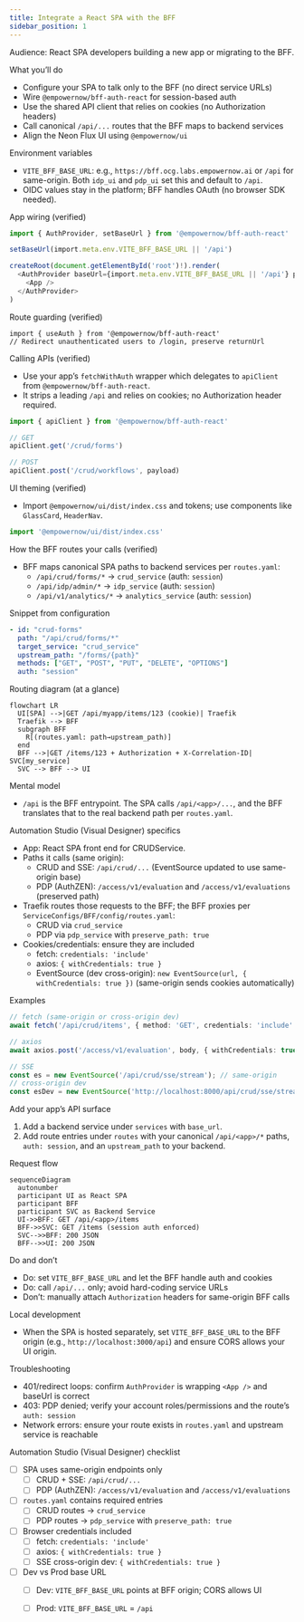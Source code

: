 ```yaml
---
title: Integrate a React SPA with the BFF
sidebar_position: 1
---
```


Audience: React SPA developers building a new app or migrating to the BFF.

What you’ll do

- Configure your SPA to talk only to the BFF (no direct service URLs)
- Wire `@empowernow/bff-auth-react` for session-based auth
- Use the shared API client that relies on cookies (no Authorization headers)
- Call canonical `/api/...` routes that the BFF maps to backend services
- Align the Neon Flux UI using `@empowernow/ui`

Environment variables

- `VITE_BFF_BASE_URL`: e.g., `https://bff.ocg.labs.empowernow.ai` or `/api` for same-origin. Both `idp_ui` and `pdp_ui` set this and default to `/api`.
- OIDC values stay in the platform; BFF handles OAuth (no browser SDK needed).

App wiring (verified)

```ts title="src/main.tsx (pattern used in idp_ui and pdp_ui)"
import { AuthProvider, setBaseUrl } from '@empowernow/bff-auth-react'

setBaseUrl(import.meta.env.VITE_BFF_BASE_URL || '/api')

createRoot(document.getElementById('root')!).render(
  <AuthProvider baseUrl={import.meta.env.VITE_BFF_BASE_URL || '/api'} pollIntervalMs={300000}>
    <App />
  </AuthProvider>
)
```

Route guarding (verified)

```tsx title="src/components/auth/AuthGuard.tsx"
import { useAuth } from '@empowernow/bff-auth-react'
// Redirect unauthenticated users to /login, preserve returnUrl
```

Calling APIs (verified)

- Use your app’s `fetchWithAuth` wrapper which delegates to `apiClient` from `@empowernow/bff-auth-react`.
- It strips a leading `/api` and relies on cookies; no Authorization header required.

```ts title="lib/api/base.ts"
import { apiClient } from '@empowernow/bff-auth-react'

// GET
apiClient.get('/crud/forms')

// POST
apiClient.post('/crud/workflows', payload)
```

UI theming (verified)

- Import `@empowernow/ui/dist/index.css` and tokens; use components like `GlassCard`, `HeaderNav`.

```ts
import '@empowernow/ui/dist/index.css'
```

How the BFF routes your calls (verified)

- BFF maps canonical SPA paths to backend services per `routes.yaml`:
  - `/api/crud/forms/*` → `crud_service` (auth: `session`)
  - `/api/idp/admin/*` → `idp_service` (auth: `session`)
  - `/api/v1/analytics/*` → `analytics_service` (auth: `session`)

Snippet from configuration

```yaml
- id: "crud-forms"
  path: "/api/crud/forms/*"
  target_service: "crud_service"
  upstream_path: "/forms/{path}"
  methods: ["GET", "POST", "PUT", "DELETE", "OPTIONS"]
  auth: "session"
```

Routing diagram (at a glance)

```mermaid
flowchart LR
  UI[SPA] -->|GET /api/myapp/items/123 (cookie)| Traefik
  Traefik --> BFF
  subgraph BFF
    R[(routes.yaml: path→upstream_path)]
  end
  BFF -->|GET /items/123 + Authorization + X-Correlation-ID| SVC[my_service]
  SVC --> BFF --> UI
```

Mental model

- `/api` is the BFF entrypoint. The SPA calls `/api/<app>/...`, and the BFF translates that to the real backend path per `routes.yaml`.

Automation Studio (Visual Designer) specifics

- App: React SPA front end for CRUDService.
- Paths it calls (same origin):
  - CRUD and SSE: `/api/crud/...` (EventSource updated to use same-origin base)
  - PDP (AuthZEN): `/access/v1/evaluation` and `/access/v1/evaluations` (preserved path)
- Traefik routes those requests to the BFF; the BFF proxies per `ServiceConfigs/BFF/config/routes.yaml`:
  - CRUD via `crud_service`
  - PDP via `pdp_service` with `preserve_path: true`
- Cookies/credentials: ensure they are included
  - fetch: `credentials: 'include'`
  - axios: `{ withCredentials: true }`
  - EventSource (dev cross-origin): `new EventSource(url, { withCredentials: true })` (same-origin sends cookies automatically)

Examples

```ts
// fetch (same-origin or cross-origin dev)
await fetch('/api/crud/items', { method: 'GET', credentials: 'include' });

// axios
await axios.post('/access/v1/evaluation', body, { withCredentials: true });

// SSE
const es = new EventSource('/api/crud/sse/stream'); // same-origin
// cross-origin dev
const esDev = new EventSource('http://localhost:8000/api/crud/sse/stream', { withCredentials: true });
```

Add your app’s API surface

1) Add a backend service under `services` with `base_url`.
2) Add route entries under `routes` with your canonical `/api/<app>/*` paths, `auth: session`, and an `upstream_path` to your backend.

Request flow

```mermaid
sequenceDiagram
  autonumber
  participant UI as React SPA
  participant BFF
  participant SVC as Backend Service
  UI->>BFF: GET /api/<app>/items
  BFF->>SVC: GET /items (session auth enforced)
  SVC-->>BFF: 200 JSON
  BFF-->>UI: 200 JSON
```

Do and don’t

- Do: set `VITE_BFF_BASE_URL` and let the BFF handle auth and cookies
- Do: call `/api/...` only; avoid hard-coding service URLs
- Don’t: manually attach `Authorization` headers for same-origin BFF calls

Local development

- When the SPA is hosted separately, set `VITE_BFF_BASE_URL` to the BFF origin (e.g., `http://localhost:3000/api`) and ensure CORS allows your UI origin.

Troubleshooting

- 401/redirect loops: confirm `AuthProvider` is wrapping `<App />` and baseUrl is correct
- 403: PDP denied; verify your account roles/permissions and the route’s `auth: session`
- Network errors: ensure your route exists in `routes.yaml` and upstream service is reachable

Automation Studio (Visual Designer) checklist

- [ ] SPA uses same-origin endpoints only
  - [ ] CRUD + SSE: `/api/crud/...`
  - [ ] PDP (AuthZEN): `/access/v1/evaluation` and `/access/v1/evaluations`
- [ ] `routes.yaml` contains required entries
  - [ ] CRUD routes → `crud_service`
  - [ ] PDP routes → `pdp_service` with `preserve_path: true`
- [ ] Browser credentials included
  - [ ] fetch: `credentials: 'include'`
  - [ ] axios: `{ withCredentials: true }`
  - [ ] SSE cross-origin dev: `{ withCredentials: true }`
- [ ] Dev vs Prod base URL
  - [ ] Dev: `VITE_BFF_BASE_URL` points at BFF origin; CORS allows UI
  - [ ] Prod: `VITE_BFF_BASE_URL` = `/api`


